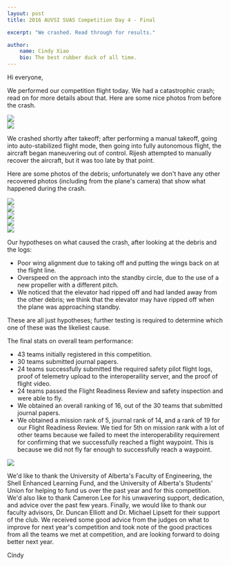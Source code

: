```yaml
---
layout: post
title: 2016 AUVSI SUAS Competition Day 4 - Final

excerpt: "We crashed. Read through for results."

author:
    name: Cindy Xiao
    bio: The best rubber duck of all time.
---
```


Hi everyone,

We performed our competition flight today. We had a catastrophic crash; read on for more details about that. Here are some nice photos from before the crash.

<div class="full zoomable"><img src="{{ site.baseurl }}/img/auvsi2016/assembled-plane.JPG"></div>

<div class="full zoomable"><img src="{{ site.baseurl }}/img/auvsi2016/loaded-gator.JPG"></div>

We crashed shortly after takeoff; after performing a manual takeoff, going into auto-stabilized flight mode, then going into fully autonomous flight, the aircraft began maneuvering out of control.
Rijesh attempted to manually recover the aircraft, but it was too late by that point.

Here are some photos of the debris; unfortunately we don't have any other recovered photos (including from the plane's camera) that show what happened during the crash.

<div class="full zoomable"><img src="{{ site.baseurl }}/img/auvsi2016/full-wreckage.JPG"></div>

<div class="full zoomable"><img src="{{ site.baseurl }}/img/auvsi2016/detached-motor.JPG"></div>

<div class="full zoomable"><img src="{{ site.baseurl }}/img/auvsi2016/crashed-batteries.JPG"></div>

<div class="full zoomable"><img src="{{ site.baseurl }}/img/auvsi2016/wreckage-on-gator.JPG"></div>

<div class="full zoomable"><img src="{{ site.baseurl }}/img/auvsi2016/wreckage-close.JPG"></div>

Our hypotheses on what caused the crash, after looking at the debris and the logs:
* Poor wing alignment due to taking off and putting the wings back on at the flight line.
* Overspeed on the approach into the standby circle, due to the use of a new propeller with a different pitch.
* We noticed that the elevator had ripped off and had landed away from the other debris; we think that the elevator may have ripped off when the plane was approaching standby.

These are all just hypotheses; further testing is required to determine which one of these was the likeliest cause.

The final stats on overall team performance:
* 43 teams initially registered in this competition.
* 30 teams submitted journal papers.
* 24 teams successfully submitted the required safety pilot flight logs, proof of telemetry upload to the interoperaility server, and the proof of flight video.
* 24 teams passed the Flight Readiness Review and safety inspection and were able to fly.
* We obtained an overall ranking of 16, out of the 30 teams that submitted journal papers.
* We obtained a mission rank of 5, journal rank of 14, and a rank of 19 for our Flight Readiness Review. 
We tied for 5th on mission rank with a lot of other teams because we failed to meet the interoperability requirement for confirming that we successfully reached a flight waypoint.
This is because we did not fly far enough to successfully reach a waypoint.

<div class="full zoomable"><img src="{{ site.baseurl }}/img/auvsi2016/results.JPG"></div>

We'd like to thank the University of Alberta's Faculty of Engineering, the Shell Enhanced Learning Fund, and the University of Alberta's Students' Union for helping to fund us over the past year and for this competition. We'd also like to thank Cameron Lee for his unwavering support, dedication, and advice over the past few years. Finally, we would like to thank our faculty advisors, Dr. Duncan Elliott and Dr. Michael Lipsett for their support of the club. We received some good advice from the judges on what to improve for next year's competition and took note of the good practices from all the teams we met at competition, and are looking forward to doing better next year.

Cindy
